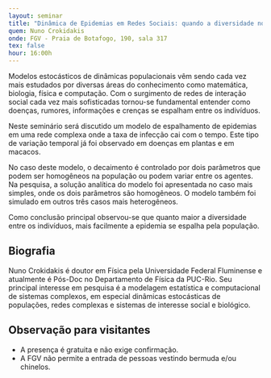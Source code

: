 ```yaml
---
layout: seminar
title: "Dinâmica de Epidemias em Redes Sociais: quando a diversidade nos torna mais vulneráveis"
quem: Nuno Crokidakis
onde: FGV - Praia de Botafogo, 190, sala 317
tex: false
hour: 16:00h
---
```


Modelos estocásticos de dinâmicas populacionais vêm sendo cada vez
mais estudados por diversas áreas do conhecimento como matemática,
biologia, física e computação. Com o surgimento de redes de interação
social cada vez mais sofisticadas tornou-se fundamental entender como
doenças, rumores, informações e crenças se espalham entre os
indivíduos.

Neste seminário será discutido um modelo de espalhamento de epidemias
em uma rede complexa onde a taxa de infecção cai com o tempo. Este
tipo de variação temporal já foi observado em doenças em plantas e em
macacos.

No caso deste modelo, o decaimento é controlado por dois parâmetros
que podem ser homogêneos na população ou podem variar entre os
agentes. Na pesquisa, a solução analítica do modelo foi apresentada no
caso mais simples, onde os dois parâmetros são homogêneos. O modelo
também foi simulado em outros três casos mais heterogêneos.

Como conclusão principal observou-se que quanto maior a diversidade
entre os indivíduos, mais facilmente a epidemia se espalha pela
população.

## Biografia

Nuno Crokidakis é doutor em Física pela Universidade Federal
Fluminense e atualmente é Pós-Doc no Departamento de Física da
PUC-Rio. Seu principal interesse em pesquisa é a modelagem estatística
e computacional de sistemas complexos, em especial dinâmicas
estocásticas de populações, redes complexas e sistemas de interesse
social e biológico.


## Observação para visitantes

- A presença é gratuita e não exige confirmação.
- A FGV não permite a entrada de pessoas vestindo bermuda e/ou
  chinelos.

